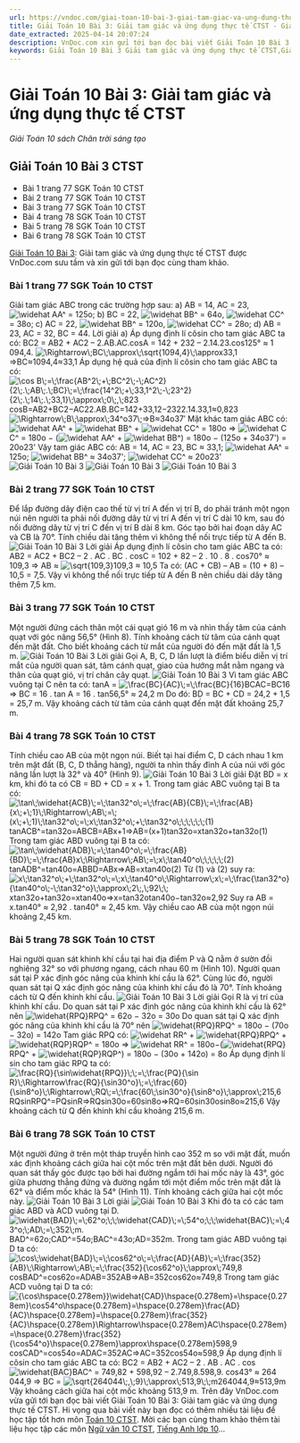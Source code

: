 ```yaml
---
url: https://vndoc.com/giai-toan-10-bai-3-giai-tam-giac-va-ung-dung-thuc-te-ctst-275580
title: Giải Toán 10 Bài 3: Giải tam giác và ứng dụng thực tế CTST - Giải Toán 10 sách Chân trời sáng tạo - VnDoc.com
date_extracted: 2025-04-14 20:07:24
description: VnDoc.com xin gửi tới bạn đọc bài viết Giải Toán 10 Bài 3: Giải tam giác và ứng dụng thực tế CTST. Mời các bạn cùng tham khảo chi tiết
keywords: Giải Toán 10 Bài 3 Giải tam giác và ứng dụng thực tế CTST,Giải Toán 10 Bài 3,Giải tam giác và ứng dụng thực tế,giải toán 10,toán 10,toán lớp 10,toán 10 bài 3,toán 10 CTST,giải SGK Toán 10
---
```


# Giải Toán 10 Bài 3: Giải tam giác và ứng dụng thực tế CTST
 _Giải Toán 10 sách Chân trời sáng tạo_
## Giải Toán 10 Bài 3 CTST
  * Bài 1 trang 77 SGK Toán 10 CTST
  * Bài 2 trang 77 SGK Toán 10 CTST
  * Bài 3 trang 77 SGK Toán 10 CTST
  * Bài 4 trang 78 SGK Toán 10 CTST
  * Bài 5 trang 78 SGK Toán 10 CTST
  * Bài 6 trang 78 SGK Toán 10 CTST

[Giải Toán 10 Bài 3](<https://vndoc.com/giai-toan-10-bai-3-giai-tam-giac-va-ung-dung-thuc-te-ctst-275580>): Giải tam giác và ứng dụng thực tế CTST được VnDoc.com sưu tầm và xin gửi tới bạn đọc cùng tham khảo.
### Bài 1 trang 77 SGK Toán 10 CTST
Giải tam giác ABC trong các trường hợp sau:
a\) AB = 14, AC = 23, ![\\widehat A](https://i.vdoc.vn/data/image/blank.png)A^ = 125o;
b\) BC = 22, ![\\widehat B](https://i.vdoc.vn/data/image/blank.png)B^ = 64o, ![\\widehat C](https://i.vdoc.vn/data/image/blank.png)C^ = 38o;
c\) AC = 22, ![\\widehat B](https://i.vdoc.vn/data/image/blank.png)B^ = 120o, ![\\widehat C](https://i.vdoc.vn/data/image/blank.png)C^ = 28o;
d\) AB = 23, AC = 32, BC = 44.
Lời giải
a\) Áp dụng định lí côsin cho tam giác ABC ta có:
BC2 = AB2 \+ AC2 – 2.AB.AC.cosA = 142 \+ 232 – 2.14.23.cos125° ≈ 1 094,4.
![\\Rightarrow\\;BC\\;\\approx\\;\\sqrt{1094,4}\\;\\approx33,1](https://i.vdoc.vn/data/image/blank.png)⇒BC≈1094,4≈33,1
Áp dụng hệ quả của định lí côsin cho tam giác ABC ta có:
![\\cos B\\;=\\;\\frac{AB^2\\;+\\;BC^2\\;-\\;AC^2}{2\\;.\\;AB\\;.\\;BC}\\;=\\;\\frac{14^2\\;+\\;33,1^2\\;-\\;23^2}{2\\;.\\;14\\;.\\;33,1}\\;\\approx\\;0\\;,\\;823](https://i.vdoc.vn/data/image/blank.png)cos⁡B=AB2+BC2−AC22.AB.BC=142+33,12−2322.14.33,1≈0,823
![\\Rightarrow\\;B\\;\\approx\\;34^o37\\;](https://i.vdoc.vn/data/image/blank.png)⇒B≈34o37′
Mặt khác tam giác ABC có:
![\\widehat A](https://i.vdoc.vn/data/image/blank.png)A^ \+ ![\\widehat B](https://i.vdoc.vn/data/image/blank.png)B^ \+ ![\\widehat C](https://i.vdoc.vn/data/image/blank.png)C^ = 180o ⇒ ![\\widehat C](https://i.vdoc.vn/data/image/blank.png)C^ = 180o − \(![\\widehat A](https://i.vdoc.vn/data/image/blank.png)A^ \+ ![\\widehat B](https://i.vdoc.vn/data/image/blank.png)B^\) = 180o − \(125o \+ 34o37'\) = 20o23'
Vậy tam giác ABC có:
AB = 14, AC = 23, BC ≈ 33,1; ![\\widehat A](https://i.vdoc.vn/data/image/blank.png)A^ = 125o; ![\\widehat B](https://i.vdoc.vn/data/image/blank.png)B^ ≈ 34o37'; ![\\widehat C](https://i.vdoc.vn/data/image/blank.png)C^ ≈ 20o23'
![Giải Toán 10 Bài 3](https://i.vdoc.vn/data/image/2022/09/14/giai-toan-10-bai-3-1.jpg)
![Giải Toán 10 Bài 3](https://i.vdoc.vn/data/image/2022/09/14/giai-toan-10-bai-3-2.jpg)
![Giải Toán 10 Bài 3](https://i.vdoc.vn/data/image/2022/09/14/giai-toan-10-bai-3-3.jpg)
### Bài 2 trang 77 SGK Toán 10 CTST
Để lắp đường dây điện cao thế từ vị trí A đến vị trí B, do phải tránh một ngọn núi nên người ta phải nối đường dây từ vị trí A đến vị trí C dài 10 km, sau đó nối đường dây từ vị trí C đến vị trí B dài 8 km. Góc tạo bởi hai đoạn dây AC và CB là 70°. Tính chiều dài tăng thêm vì không thể nối trực tiếp từ A đến B.
![Giải Toán 10 Bài 3](https://i.vdoc.vn/data/image/2022/09/14/giai-toan-10-bai-3-4.jpg)
Lời giải
Áp dụng định lí côsin cho tam giác ABC ta có:
AB2 = AC2 \+ BC2 – 2 . AC . BC . cosC = 102 \+ 82 – 2 . 10 . 8 . cos70° ≈ 109,3
⇒ AB ≈ ![\\sqrt{109,3}](https://i.vdoc.vn/data/image/blank.png)109,3 ≈ 10,5
Ta có: \(AC + CB\) – AB = \(10 + 8\) – 10,5 = 7,5.
Vậy vì không thể nối trực tiếp từ A đến B nên chiều dài dây tăng thêm 7,5 km.
### Bài 3 trang 77 SGK Toán 10 CTST
Một người đứng cách thân một cái quạt gió 16 m và nhìn thấy tâm của cánh quạt với góc nâng 56,5° \(Hình 8\). Tính khoảng cách từ tâm của cánh quạt đến mặt đất. Cho biết khoảng cách từ mắt của người đó đến mặt đất là 1,5 m.
![Giải Toán 10 Bài 3](https://i.vdoc.vn/data/image/2022/09/14/giai-toan-10-bai-3-5.jpg)
Lời giải
Gọi A, B, C, D lần lượt là điểm biểu diễn vị trí mắt của người quan sát, tâm cánh quạt, giao của hướng mắt nằm ngang và thân của quạt gió, vị trí chân cây quạt.
![Giải Toán 10 Bài 3](https://i.vdoc.vn/data/image/2022/09/14/giai-toan-10-bai-3-6.jpg)
Vì tam giác ABC vuông tại C nên ta có: tanA = ![\\frac{BC}{AC}\\;=\\;\\frac{BC}{16}](https://i.vdoc.vn/data/image/blank.png)BCAC=BC16
⇒ BC = 16 . tan A = 16 . tan56,5° ≈ 24,2 m
Do đó: BD = BC + CD = 24,2 + 1,5 = 25,7 m.
Vậy khoảng cách từ tâm của cánh quạt đến mặt đất khoảng 25,7 m.
### Bài 4 trang 78 SGK Toán 10 CTST
Tính chiều cao AB của một ngọn núi. Biết tại hai điểm C, D cách nhau 1 km trên mặt đất \(B, C, D thẳng hàng\), người ta nhìn thấy đỉnh A của núi với góc nâng lần lượt là 32° và 40° \(Hình 9\).
![Giải Toán 10 Bài 3](https://i.vdoc.vn/data/image/2022/09/14/giai-toan-10-bai-3-7.jpg)
Lời giải
Đặt BD = x km, khi đó ta có CB = BD + CD = x + 1.
Trong tam giác ABC vuông tại B ta có:
![\\tan\\;\\widehat{ACB}\\;=\\;\\tan32^o\\;=\\;\\frac{AB}{CB}\\;=\\;\\frac{AB}{x\\;+\\;1}\\;\\Rightarrow\\;AB\\;=\\;\(x\\;+\\;1\)\\;\\tan32^o\\;=\\;x\\;\\tan32^o\\;+\\;\\tan32^o\\;\\;\\;\\;\\;\\;\(1\)](https://i.vdoc.vn/data/image/blank.png)tanACB^=tan⁡32o=ABCB=ABx+1⇒AB=\(x+1\)tan⁡32o=xtan⁡32o+tan⁡32o\(1\)
Trong tam giác ABD vuông tại B ta có:
![\\tan\\;\\widehat{ADB}\\;=\\;\\tan40^o\\;=\\;\\frac{AB}{BD}\\;=\\;\\frac{AB}x\\;\\Rightarrow\\;AB\\;=\\;x\\;\\tan40^o\\;\\;\\;\\;\\;\(2\)](https://i.vdoc.vn/data/image/blank.png)tanADB^=tan⁡40o=ABBD=ABx⇒AB=xtan⁡40o\(2\)
Từ \(1\) và \(2\) suy ra:
![x\\;\\tan32^o\\;+\\;\\tan32^o\\;=\\;x\\;\\tan40^o\\;\\Rightarrow\\;x\\;=\\;\\frac{\\tan32^o}{\\tan40^o\\;-\\;\\tan32^o}\\;\\approx\\;2\\;,\\;92\\;\\;](https://i.vdoc.vn/data/image/blank.png)xtan⁡32o+tan⁡32o=xtan⁡40o⇒x=tan⁡32otan⁡40o−tan⁡32o≈2,92
Suy ra AB = x.tan40° ≈ 2,92 . tan40° ≈ 2,45 km.
Vậy chiều cao AB của một ngọn núi khoảng 2,45 km.
### Bài 5 trang 78 SGK Toán 10 CTST
Hai người quan sát khinh khí cầu tại hai địa điểm P và Q nằm ở sườn đồi nghiêng 32° so với phương ngang, cách nhau 60 m \(Hình 10\). Người quan sát tại P xác định góc nâng của khinh khí cầu là 62°. Cùng lúc đó, người quan sát tại Q xác định góc nâng của khinh khí cầu đó là 70°. Tính khoảng cách từ Q đến khinh khí cầu.
![Giải Toán 10 Bài 3](https://i.vdoc.vn/data/image/2022/09/14/giai-toan-10-bai-3-8.jpg)
Lời giải
Gọi R là vị trí của khinh khí cầu.
Do quan sát tại P xác định góc nâng của khinh khí cầu là 62° nên ![\\widehat{RPQ}](https://i.vdoc.vn/data/image/blank.png)RPQ^ = 62o − 32o = 30o
Do quan sát tại Q xác định góc nâng của khinh khí cầu là 70° nên
![\\widehat{RPQ}](https://i.vdoc.vn/data/image/blank.png)RPQ^ = 180o − \(70o − 32o\) = 142o
Tam giác RPQ có:
![\\widehat R](https://i.vdoc.vn/data/image/blank.png)R^ \+ ![\\widehat{RPQ}](https://i.vdoc.vn/data/image/blank.png)RPQ^ \+ ![\\widehat{RQP}](https://i.vdoc.vn/data/image/blank.png)RQP^ = 180o ⇒ ![\\widehat R](https://i.vdoc.vn/data/image/blank.png)R^ = 180o−\(![\\widehat{RPQ}](https://i.vdoc.vn/data/image/blank.png)RPQ^ \+ ![\\widehat{RQP}](https://i.vdoc.vn/data/image/blank.png)RQP^\) = 180o − \(30o \+ 142o\) = 8o
Áp dụng định lí sin cho tam giác RPQ ta có:
![\\frac{RQ}{\\sin\\widehat{RPQ}}\\;\\;=\\;\\frac{PQ}{\\sin R}\\;\\Rightarrow\\frac{RQ}{\\sin30^o}\\;=\\;\\frac{60}{\\sin8^o}\\;\\Rightarrow\\;RQ\\;=\\;\\frac{60\\;\\sin30^o}{\\sin8^o}\\;\\approx\\;215,6](https://i.vdoc.vn/data/image/blank.png)RQsin⁡RPQ^=PQsin⁡R⇒RQsin⁡30o=60sin⁡8o⇒RQ=60sin⁡30osin⁡8o≈215,6
Vậy khoảng cách từ Q đến khinh khí cầu khoảng 215,6 m.
### Bài 6 trang 78 SGK Toán 10 CTST
Một người đứng ở trên một tháp truyền hình cao 352 m so với mặt đất, muốn xác định khoảng cách giữa hai cột mốc trên mặt đất bên dưới. Người đó quan sát thấy góc được tạo bởi hai đường ngắm tới hai mốc này là 43°, góc giữa phương thẳng đứng và đường ngắm tới một điểm mốc trên mặt đất là 62° và điểm mốc khác là 54° \(Hình 11\). Tính khoảng cách giữa hai cột mốc này.
![Giải Toán 10 Bài 3](https://i.vdoc.vn/data/image/2022/09/14/giai-toan-10-bai-3-9.jpg)
Lời giải
![Giải Toán 10 Bài 3](https://i.vdoc.vn/data/image/2022/09/14/giai-toan-10-bai-3-10.jpg)
Khi đó ta có các tam giác ABD và ACD vuông tại D.
![\\widehat{BAD}\\;=\\;62^o;\\;\\;\\widehat{CAD}\\;=\\;54^o;\\;\\;\\widehat{BAC}\\;=\\;43^o;\\;AD\\;=\\;352\\;m.](https://i.vdoc.vn/data/image/blank.png)BAD^=62o;CAD^=54o;BAC^=43o;AD=352m.
Trong tam giác ABD vuông tại D ta có:
![\\cos\\;\\widehat{BAD}\\;=\\;\\cos62^o\\;=\\;\\frac{AD}{AB}\\;=\\;\\frac{352}{AB}\\;\\Rightarrow\\;AB\\;=\\;\\frac{352}{\\cos62^o}\\;\\approx\\;749,8](https://i.vdoc.vn/data/image/blank.png)cosBAD^=cos⁡62o=ADAB=352AB⇒AB=352cos⁡62o≈749,8
Trong tam giác ACD vuông tại D ta có:
![{\\cos\\hspace{0.278em}}\\widehat{CAD}\\hspace{0.278em}=\\hspace{0.278em}\\cos54^o\\hspace{0.278em}=\\hspace{0.278em}\\frac{AD}{AC}\\hspace{0.278em}=\\hspace{0.278em}\\frac{352}{AC}\\hspace{0.278em}\\Rightarrow\\hspace{0.278em}AC\\hspace{0.278em}=\\hspace{0.278em}\\frac{352}{\\cos54^o}\\hspace{0.278em}\\approx\\hspace{0.278em}598,9](https://i.vdoc.vn/data/image/blank.png)cosCAD^=cos⁡54o=ADAC=352AC⇒AC=352cos⁡54o≈598,9
Áp dụng định lí côsin cho tam giác ABC ta có:
BC2 = AB2 \+ AC2 – 2 . AB . AC . cos![\\widehat{BAC}](https://i.vdoc.vn/data/image/blank.png)BAC^
= 749,82 \+ 598,92 – 2.749,8.598,9. cos43° ≈ 264 044,9
⇒ BC = ![\\sqrt{264044\\;,\\;9}\\;\\approx\\;513,9\\;\\;m](https://i.vdoc.vn/data/image/blank.png)264044,9≈513,9m
Vậy khoảng cách giữa hai cột mốc khoảng 513,9 m.
Trên đây VnDoc.com vừa gửi tới bạn đọc bài viết Giải Toán 10 Bài 3: Giải tam giác và ứng dụng thực tế CTST. Hi vọng qua bài viết này bạn đọc có thêm nhiều tài liệu để học tập tốt hơn môn [Toán 10 CTST](<https://vndoc.com/toan-10-chan-troi-sang-tao-tap1>). Mời các bạn cùng tham khảo thêm tài liệu học tập các môn [Ngữ văn 10 CTST](<https://vndoc.com/ngu-van-10-chan-troi-sang-tao-tap1>), [Tiếng Anh lớp 10](<https://vndoc.com/tieng-anh-10-moi>)...
